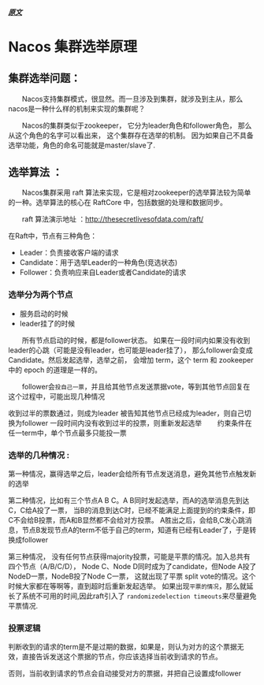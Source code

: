 
##### [原文](https://www.cnblogs.com/wuzhenzhao/p/13641155.html)

# Nacos 集群选举原理


## 集群选举问题：
　　Nacos支持集群模式，很显然。而一旦涉及到集群，就涉及到主从，那么nacos是一种什么样的机制来实现的集群呢？

　　Nacos的集群类似于zookeeper， 它分为leader角色和follower角色， 那么从这个角色的名字可以看出来，
这个集群存在选举的机制。 因为如果自己不具备选举功能，角色的命名可能就是master/slave了.

## 选举算法 ：
　　Nacos集群采用 raft 算法来实现，它是相对zookeeper的选举算法较为简单的一种。选举算法的核心在 RaftCore 中，包括数据的处理和数据同步。

　　raft 算法演示地址 ：<http://thesecretlivesofdata.com/raft/>

在Raft中，节点有三种角色：

- Leader：负责接收客户端的请求
- Candidate：用于选举Leader的一种角色(竞选状态)
- Follower：负责响应来自Leader或者Candidate的请求
### 选举分为两个节点

- 服务启动的时候
- leader挂了的时候

　　所有节点启动的时候，都是follower状态。 如果在一段时间内如果没有收到leader的心跳（可能是没有leader，也可能是leader挂了），
那么follower会变成Candidate。然后发起选举，选举之前，
会增加 term，这个 term 和 zookeeper 中的 epoch 的道理是一样的。

　　follower会`投自己一票`，并且给其他节点发送票据vote，等到其他节点回复在这个过程中，可能出现几种情况

收到过半的票数通过，则成为leader
被告知其他节点已经成为leader，则自己切换为follower
一段时间内没有收到过半的投票，则重新发起选举
　　约束条件在任一term中，单个节点最多只能投一票

### 选举的几种情况 :

第一种情况，赢得选举之后，leader会给所有节点发送消息，避免其他节点触发新的选举

第二种情况，比如有三个节点A B C。A B同时发起选举，而A的选举消息先到达C，C给A投了一票，
当B的消息到达C时，已经不能满足上面提到的约束条件，即C不会给B投票，而A和B显然都不会给对方投票。
A胜出之后，会给B,C发心跳消息，节点B发现节点A的term不低于自己的term，知道有已经有Leader了，于是转换成follower

第三种情况， 没有任何节点获得majority投票，可能是平票的情况。加入总共有四个节点（A/B/C/D），
Node C、Node D同时成为了candidate，但Node A投了NodeD一票，NodeB投了Node C一票，
这就出现了平票 split vote的情况。这个时候大家都在等啊等，直到超时后重新发起选举。
如果出现`平票的情况`，那么就延长了系统不可用的时间,因此raft引入了  `randomizedelection timeouts`来尽量避免平票情况.


### 投票逻辑
判断收到的请求的term是不是过期的数据，如果是，则认为对方的这个票据无效，直接告诉发送这个票据的节点，你应该选择当前收到请求的节点。

否则，当前收到请求的节点会自动接受对方的票据，并把自己设置成follower

